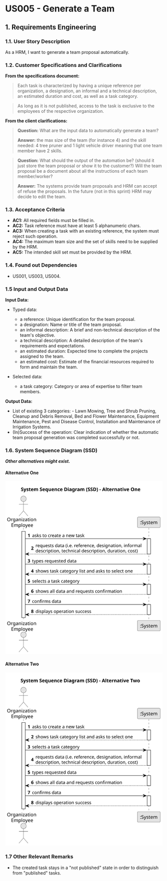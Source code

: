 # US005 - Generate a Team


## 1. Requirements Engineering

### 1.1. User Story Description

As a HRM, I want to generate a team proposal automatically.

### 1.2. Customer Specifications and Clarifications 

**From the specifications document:**

>	Each task is characterized by having a unique reference per organization, a designation, an informal and a technical description, an estimated duration and cost, as well as a task category. 

>	As long as it is not published, access to the task is exclusive to the employees of the respective organization. 

**From the client clarifications:**

> **Question:** What are the input data to automatically generate a team?
>
> **Answer:** the max size of the team (for instance 4)
and the skill needed: 4 tree pruner and 1 light vehicle driver
meaning that one team member have 2 skills.

> **Question:** What should the output of the automation be? (should it just store the team proposal or show it to the customer?)  Will the team proposal be a document about all the instructions of each team member/worker?
>
> **Answer:** The systems provide team proposals and HRM can accept of refuse the proposals. In the future (not in this sprint) HRM may decide to edit the team.

### 1.3. Acceptance Criteria

* **AC1:**  All required fields must be filled in.
* **AC2:**  Task reference must have at least 5 alphanumeric chars.
* **AC3:**  When creating a task with an existing reference, the system must reject
  such operation.
* **AC4:**  The maximum team size and the set of skills need to be supplied by
  the HRM.
* **AC5:**  The intended skill set must be provided by the HRM.



### 1.4. Found out Dependencies

* US001, US003, US004.

### 1.5 Input and Output Data

**Input Data:**

* Typed data:
    * a reference: Unique identification for the team proposal.
    * a designation: Name or title of the team proposal.
    * an informal description:  A brief and non-technical description of the team's objective.
    * a technical description: A detailed description of the team's requirements and expectations.
    * an estimated duration: Expected time to complete the projects assigned to the team.
    * an estimated cost: Estimate of the financial resources required to form and maintain the team.
	
* Selected data:
    * a task category: Category or area of expertise to filter team members.

**Output Data:**

* List of existing 3 categories: - Lawn Mowing, Tree and Shrub Pruning, Cleanup and Debris Removal, Bed and Flower Maintenance, Equipment Maintenance, Pest and Disease Control, Installation and Maintenance of Irrigation Systems.
* (In)Success of the operation:  Clear indication of whether the automatic team proposal generation was completed successfully or not.

### 1.6. System Sequence Diagram (SSD)

**_Other alternatives might exist._**

#### Alternative One

![System Sequence Diagram - Alternative One](svg/us006-system-sequence-diagram-alternative-one.svg)

#### Alternative Two

![System Sequence Diagram - Alternative Two](svg/us006-system-sequence-diagram-alternative-two.svg)

### 1.7 Other Relevant Remarks

* The created task stays in a "not published" state in order to distinguish from "published" tasks.